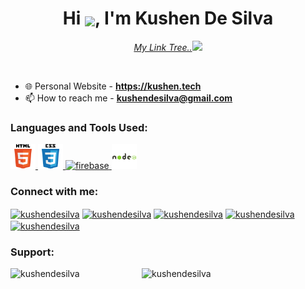 <h1 align="center">Hi <img style="margin-bottom:-3px;" src="https://images.squarespace-cdn.com/content/v1/5b5587ed8ab722298af0921a/4d51fa35-1bcb-4385-9be6-03f330e5dad6/ABOUT-US-JOHN-WAVING.gif" width="40">, I'm Kushen De Silva</h1>
<p align="center"><em><a href="https://kushenofficial.web.app">My Link Tree..<img src="https://media.giphy.com/media/WUlplcMpOCEmTGBtBW/giphy.gif" width="30"></a> 
</em></p><br>

- 🌐 Personal Website - **https://kushen.tech**
- 📫 How to reach me - **kushendesilva@gmail.com**

<h3 align="left">Languages and Tools Used:</h3>
<p align="left">
<a href="https://www.w3.org/html/" target="_blank" rel="noreferrer"> <img src="https://raw.githubusercontent.com/devicons/devicon/master/icons/html5/html5-original-wordmark.svg" alt="html5" width="40" height="40"/> </a>
<a href="https://www.w3schools.com/css/" target="_blank" rel="noreferrer"> <img src="https://raw.githubusercontent.com/devicons/devicon/master/icons/css3/css3-original-wordmark.svg" alt="css3" width="40" height="40"/> </a>
<a href="https://firebase.google.com/" target="_blank" rel="noreferrer"> <img src="https://www.vectorlogo.zone/logos/firebase/firebase-icon.svg" alt="firebase" width="40" height="40"/> </a>
 <a href="https://nodejs.org" target="_blank" rel="noreferrer"> <img src="https://raw.githubusercontent.com/devicons/devicon/master/icons/nodejs/nodejs-original-wordmark.svg" alt="nodejs" width="40" height="40"/> </a>
</p>

<h3 align="left">Connect with me:</h3>
<p align="left">
<a href="https://wa.me/94717827878" target="blank"><img align="center" src="https://raw.githubusercontent.com/rahuldkjain/github-profile-readme-generator/master/src/images/icons/Social/whatsapp.svg" alt="kushendesilva" height="30" width="40" /></a>
<a href="https://linkedin.com/in/kushendesilva" target="blank"><img align="center" src="https://raw.githubusercontent.com/rahuldkjain/github-profile-readme-generator/master/src/images/icons/Social/linked-in-alt.svg" alt="kushendesilva" height="30" width="40" /></a>
<a href="https://twitter.com/kushendesilva" target="blank"><img align="center" src="https://raw.githubusercontent.com/rahuldkjain/github-profile-readme-generator/master/src/images/icons/Social/twitter.svg" alt="kushendesilva" height="30" width="40" /></a>
<a href="https://fb.com/kushendesilva" target="blank"><img align="center" src="https://raw.githubusercontent.com/rahuldkjain/github-profile-readme-generator/master/src/images/icons/Social/facebook.svg" alt="kushendesilva" height="30" width="40" /></a>
<a href="https://instagram.com/kushendesilva" target="blank"><img align="center" src="https://raw.githubusercontent.com/rahuldkjain/github-profile-readme-generator/master/src/images/icons/Social/instagram.svg" alt="kushendesilva" height="30" width="40" /></a>
</p>

<h3 align="left">Support:</h3>
<p><a href="https://www.buymeacoffee.com/kushendesilva"> <img align="left" src="https://cdn.buymeacoffee.com/buttons/v2/default-yellow.png" height="50" width="210" alt="kushendesilva" /></a><a href="https://ko-fi.com/kushendesilva"> <img align="left" src="https://cdn.ko-fi.com/cdn/kofi3.png?v=3" height="50" width="210" alt="kushendesilva" /></a></p><br><br>
